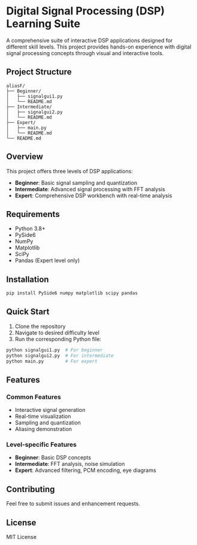 # Digital Signal Processing (DSP) Learning Suite

A comprehensive suite of interactive DSP applications designed for different skill levels. This project provides hands-on experience with digital signal processing concepts through visual and interactive tools.

## Project Structure

```
aliasF/
├── Beginner/
│   ├── signalgui1.py
│   └── README.md
├── Intermediate/
│   ├── signalgui2.py
│   └── README.md
├── Expert/
│   ├── main.py
│   └── README.md
└── README.md
```

## Overview

This project offers three levels of DSP applications:
- **Beginner**: Basic signal sampling and quantization
- **Intermediate**: Advanced signal processing with FFT analysis
- **Expert**: Comprehensive DSP workbench with real-time analysis

## Requirements

- Python 3.8+
- PySide6
- NumPy
- Matplotlib
- SciPy
- Pandas (Expert level only)

## Installation

```bash
pip install PySide6 numpy matplotlib scipy pandas
```

## Quick Start

1. Clone the repository
2. Navigate to desired difficulty level
3. Run the corresponding Python file:
```bash
python signalgui1.py  # For beginner
python signalgui2.py  # For intermediate
python main.py        # For expert
```

## Features

### Common Features
- Interactive signal generation
- Real-time visualization
- Sampling and quantization
- Aliasing demonstration

### Level-specific Features
- **Beginner**: Basic DSP concepts
- **Intermediate**: FFT analysis, noise simulation
- **Expert**: Advanced filtering, PCM encoding, eye diagrams

## Contributing

Feel free to submit issues and enhancement requests.

## License

MIT License
